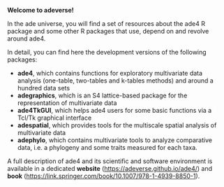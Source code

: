 **Welcome to adeverse!**
 
In the ade universe, you will find a set of resources about the ade4 R package and some other R packages that use, depend on and revolve around ade4. 
 
In detail, you can find here the development versions of the following packages:
    
- **ade4**, which contains functions for exploratory multivariate data analysis (one-table, two-tables and k-tables methods) and around a hundred data sets
- **adegraphics**, which is an S4 lattice-based package for the representation of multivariate data
- **ade4TkGUI**, which helps ade4 users for some basic functions via a Tcl/Tk graphical interface
- **adespatial**, which provides tools for the multiscale spatial analysis of multivariate data
- **adephylo**, which contains multivariate tools to analyze comparative data, i.e. a phylogeny and some traits measured for each taxa. 
 
A full description of ade4 and its scientific and software environment is available in a dedicated **website** (https://adeverse.github.io/ade4/) and **book** (https://link.springer.com/book/10.1007/978-1-4939-8850-1).
